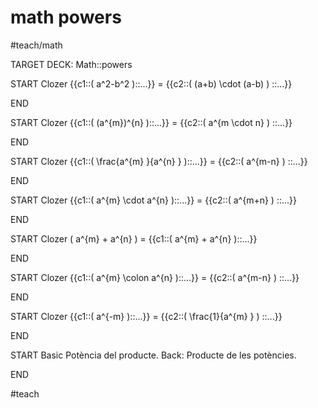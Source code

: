 # math powers
#teach/math


TARGET DECK: Math::powers


START
Clozer
{{c1::\( a^2-b^2 \)::...}} = {{c2::\( (a+b) \cdot (a-b) \) ::...}}
<!--ID: 1634028785041-->
END


START
Clozer
{{c1::\( (a^{m})^{n} \)::...}} = {{c2::\( a^{m \cdot n} \) ::...}}
<!--ID: 1634029011914-->
END

START
Clozer
{{c1::\( \frac{a^{m} }{a^{n} } \)::...}} = {{c2::\( a^{m-n} \) ::...}}
<!--ID: 1634029884313-->
END

START
Clozer
{{c1::\( a^{m} \cdot a^{n} \)::...}} = {{c2::\( a^{m+n} \) ::...}}
<!--ID: 1634030074167-->
END

START
Clozer
\( a^{m} + a^{n} \) = {{c1::\( a^{m} + a^{n} \)::...}}
<!--ID: 1634032325491-->
END

START
Clozer
{{c1::\( a^{m} \colon a^{n} \)::...}} = {{c2::\( a^{m-n} \) ::...}}
<!--ID: 1634030913714-->
END

START
Clozer
{{c1::\( a^{-m} \)::...}} = {{c2::\( \frac{1}{a^{m} } \) ::...}}
<!--ID: 1634031066486-->
END

START
Basic
Potència del producte.
Back: Producte de les potències.
<!--ID: 1634032325545-->
END


#teach